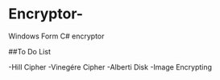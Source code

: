 # Encryptor-
Windows Form C# encryptor

##To Do List

-Hill Cipher
-Vinegére Cipher
-Alberti Disk
-Image Encrypting


